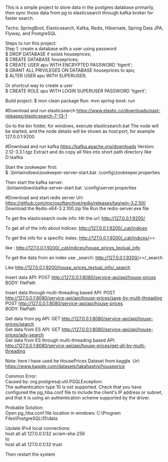 This is a simple project to store data in the postgres database primarily,  
then sync those data from pg to elasticsearch through kafka broker for faster search. 


Techs: SpringBoot, Elasticsearch, Kafka, Redis, Hibernate, Spring Data JPA, Flyway, and PostgreSQL 

Steps to run this project: \
Step 1. create a database with a user using password \
$ DROP DATABASE if exists houseprices; \
$ CREATE DATABASE houseprices; \
$ CREATE USER apu WITH ENCRYPTED PASSWORD 'tigerit'; \
$ GRANT ALL PRIVILEGES ON DATABASE houseprices to apu; \
$ ALTER USER apu WITH SUPERUSER; 

Or shortcut way to create a user \
$ CREATE ROLE apu WITH LOGIN SUPERUSER PASSWORD 'tigerit';

Build project: $ mvn clean package
Run: mvn spring-boot: run 

#Download and run elasticsearch
https://www.elastic.co/downloads/past-releases/elasticsearch-7-13-1

Go to the bin folder, for windows, execute elasticsearch.bat
The node will be started, and the node details will be shown as host:port, for example 127.0.0.1:9200

#Download and run kafka
https://kafka.apache.org/downloads
Version: 2.12-3.3.1.tgz
Extract and do copy all files into short path directory like D:\kafka 

Start the zookeeper first: \
$ .\bin\windows\zookeeper-server-start.bat .\config\zookeeper.properties

Then start the kafka server: \
.\bin\windows\kafka-server-start.bat .\config\server.properties


#Download and start redis server
Url: https://github.com/microsoftarchive/redis/releases/tag/win-3.2.100
Download the Redis-x64-3.2.100.zip file
Run the redis-server.exe file

To get the elasticsearch node info:
Hit the url: http://127.0.0.1:9200/

To get all of the info about indices:
http://127.0.0.1:9200/_cat/indices

To get the info for a specific index:
http://127.0.0.1:9200/_cat/indices/<<index name>>

like : http://127.0.0.1:9200/_cat/indices/house_prices_textual_info

To get the data from an index use _search:
http://127.0.0.1:9200/<<index name>>/_search

Like http://127.0.0.1:9200/house_prices_textual_info/_search


Insert data API:
POST http://127.0.0.1:8080/service-api/api/house-prices \
BODY: filePath

Insert data through multi-threading based API:
POST http://127.0.0.1:8080/service-api/api/house-prices/save-by-multi-threading \
POST http://127.0.0.1:8080/service-api/api/house-prices \
BODY: filePath

Get data from pg API: GET http://127.0.0.1:8080/service-api/api/house-prices/search \
Get data from ES API: GET http://127.0.0.1:8080/service-api/api/house-prices/adv-search \
Get data from ES through multi-threading based API: http://127.0.0.1:8080/service-api/api/house-prices/get-all-by-multi-threading 


Note: here I have used he HousePrices Dataset from kaggle.
Url: https://www.kaggle.com/datasets/takahashiy/houseprice


Common Error: \
Caused by: org.postgresql.util.PSQLException:  
The authentication type 10 is not supported. Check that you have configured the pg_hba.conf file to include the client's IP address or subnet, and that it is using an authentication scheme supported by the driver.

Probable Solution: \
Open pg_hba.conf file location in windows: C:\Program Files\PostgreSQL\15\data

Update IPv4 local connections: \
host    all             all             127.0.0.1/32            scram-sha-256 \
to \
host    all             all             127.0.0.1/32            trust

Then restart the system
